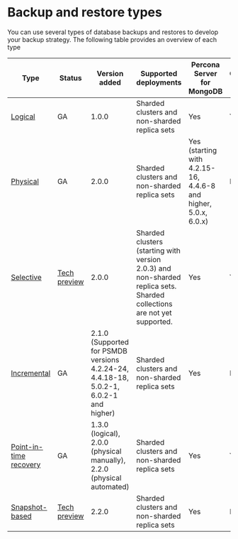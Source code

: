 # Backup and restore types

You can use several types of database backups and restores to develop your backup strategy. The following table provides an overview of each type

| Type           | Status  | Version added | Supported deployments | Percona Server for MongoDB | MongoDB Community /Enterprise Edition | 
| ---------------| -------- | ------------ | ----------------------| ------------------ | ---------------------------------------|
| [Logical](logical.md)| GA      | 1.0.0         | Sharded clusters and non-sharded replica sets | Yes | Yes | 
| [Physical](physical.md) | GA      | 2.0.0         | Sharded clusters and non-sharded replica sets | Yes (starting with 4.2.15-16, 4.4.6-8 and higher, 5.0.x, 6.0.x) | No | 
| [Selective](selective-backup.md) | [Tech preview](../reference/glossary.md#technical-preview-feature)| 2.0.0         | Sharded clusters (starting with version 2.0.3) and non-sharded replica sets. Sharded collections are not yet supported. | Yes | Yes | 
| [Incremental](incremental-backup.md) | GA | 2.1.0 (Supported for PSMDB versions 4.2.24-24, 4.4.18-18, 5.0.2-1, 6.0.2-1 and higher) | Sharded clusters and non-sharded replica sets | Yes  | No |  
| [Point-in-time recovery](point-in-time-recovery.md) | GA | 1.3.0 (logical), 2.0.0 (physical manually), 2.2.0 (physical automated)  | Sharded clusters and non-sharded replica sets | Yes | Yes |
| [Snapshot-based](snapshots.md) | [Tech preview](../reference/glossary.md#technical-preview-feature) | 2.2.0 | Sharded clusters and non-sharded replica sets | Yes | No | 


